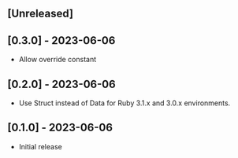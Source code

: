 ## [Unreleased]

## [0.3.0] - 2023-06-06

- Allow override constant

## [0.2.0] - 2023-06-06

- Use Struct instead of Data for Ruby 3.1.x and 3.0.x environments.

## [0.1.0] - 2023-06-06

- Initial release
